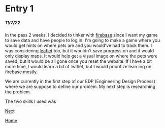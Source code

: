 # Entry 1
##### 11/7/22

In the pass 2 weeks, I decided to tinker with [firebase](https://firebase.google.com/) since I want my game to save data and have people to log in. I'm going to make a game where you would get hints on where pets are and you would've had to track them. I was considering [leaflet](https://leafletjs.com/) too, but it wouldn't save progress on and it would only display maps. It would help get a visual image on where the pets were saved, but it would be all gone once you reset the website. If I have a bit more time, I would learn a bit of leaflet, but I would prioritize learning on firebase mostly.

We are currently in the first step of our EDP (Engineering Design Process) where we are suppose to define our problem. My next step is researching the problem.

The two skills I used was 

[Next](entry02.md)

[Home](../README.md)